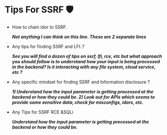 # Tips For SSRF 🛡️


- How to chain idor to SSRF.
  
  ***Not anything I can think on this line. These are 2 separate lines***

- Any tips for finding SSRF and LFI..?
  
  ***See you will find a dozen of tips on ssrf, lfi, rce, etc but what approach you should follow is to understand how your input is being processed in the backend? Is it interacting with any file system, cloud service, etc ?***

- Any specific mindset for finding SSRF and Information disclosure ?
   
   ***1) Understand how the input parameter is getting processed at the backend or how they could be. 
       2) Look out for APIs which seems to provide some sensitive data, check for misconfigs, idors, etc.***

- Any Tips for SSRF RCE &SQLi
   
   ***Understand how the input parameter is getting processed at the backend or how they could be.***
